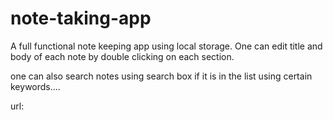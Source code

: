 # note-taking-app

A full functional note keeping app using local storage. One can edit title and body of each note by double clicking on each section.

one can also search notes using search box if it is in the list using certain keywords....

url: